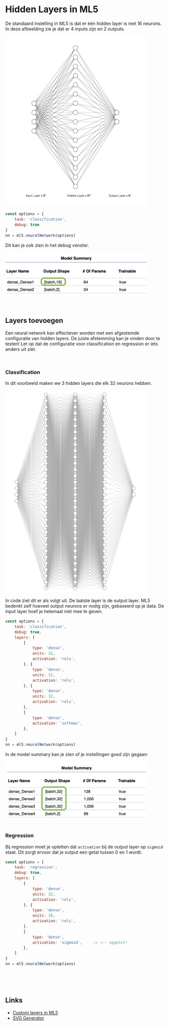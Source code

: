 # Hidden Layers in ML5

De standaard instelling in ML5 is dat er één hidden layer is met 16 neurons. In deze afbeelding zie je dat er 4 inputs zijn en 2 outputs.

<img width="450" src="../images/layers1nn.png">

```javascript
const options = { 
    task: 'classification', 
    debug: true   
}
nn = ml5.neuralNetwork(options)
```

Dit kan je ook zien in het debug venster.

<img width="450" src="../images/layers1.png">



<br>
<br>
<br>

## Layers toevoegen

Een neural network kan effectiever worden met een afgestemde configuratie van hidden layers. De juiste afstemming kan je vinden door te testen! Let op dat de configuratie voor classification en regression er iets anders uit ziet.

<br>

### Classification

In dit voorbeeld maken we 3 hidden layers die elk 32 neurons hebben.

<img width="450" src="../images/layers2nn.png">

In code ziet dit er als volgt uit. De laatste layer is de output layer. ML5 bedenkt zelf hoeveel output neurons er nodig zijn, gebaseerd op je data. De input layer hoef je helemaal niet mee te geven.

```javascript
const options = { 
    task: 'classification', 
    debug: true,
    layers: [
        {
            type: 'dense',
            units: 32,
            activation: 'relu',
        }, {
            type: 'dense',
            units: 32,
            activation: 'relu',
        }, {
            type: 'dense',
            units: 32,
            activation: 'relu',
        },
        {
            type: 'dense',
            activation: 'softmax',
        },
    ]
}
nn = ml5.neuralNetwork(options)
```
In de model summary kan je zien of je instellingen goed zijn gegaan: 

<img width="450" src="../images/layers2.png">

<br>
<br>

### Regression

Bij regression moet je opletten dat `activation` bij de output layer op `sigmoid` staat. Dit zorgt ervoor dat je output een getal tussen 0 en 1 wordt.

```javascript
const options = { 
    task: 'regression', 
    debug: true,
    layers: [
        {
            type: 'dense',
            units: 32,
            activation: 'relu',
        }, {
            type: 'dense',
            units: 16,
            activation: 'relu',
        },
        {
            type: 'dense',
            activation: 'sigmoid',     // <-- opgelet!
        },
    ]
}
nn = ml5.neuralNetwork(options)
```

<br>
<br>
<br>

## Links

- [Custom layers in ML5](https://learn.ml5js.org/#/reference/neural-network?id=defining-custom-layers)
- [SVG Generator](https://alexlenail.me/NN-SVG/)
